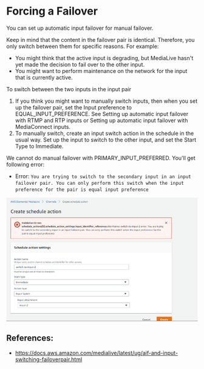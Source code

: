 # Forcing a Failover

You can set up automatic input failover for manual failover.

Keep in mind that the content in the failover pair is identical. Therefore, you only switch between them for specific reasons. For example:
- You might think that the active input is degrading, but MediaLive hasn't yet made the decision to fail over to the other input.
- You might want to perform maintenance on the network for the input that is currently active.

To switch between the two inputs in the input pair
1. If you think you might want to manually switch inputs, then when you set up the failover pair, set the Input preference to EQUAL_INPUT_PREFERENCE. See Setting up automatic input failover with RTMP and RTP inputs or Setting up automatic input failover with MediaConnect inputs.
2. To manually switch, create an input switch action in the schedule in the usual way. Set up the input to switch to the other input, and set the Start Type to Immediate.

We cannot do manual failover with PRIMARY_INPUT_PREFERRED. You'll get following error:
- Error: `You are trying to switch to the secondary input in an input failover pair. You can only perform this switch when the input preference for the pair is equal input preference`

![Manual failover error](./images/manual-failover-error.png)

## References:
- https://docs.aws.amazon.com/medialive/latest/ug/aif-and-input-switching-failoverpair.html
